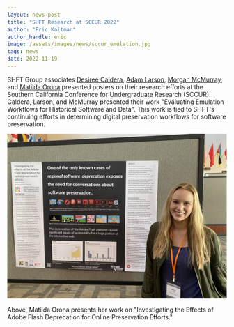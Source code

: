 ```yaml
---
layout: news-post
title: "SHFT Research at SCCUR 2022"
author: "Eric Kaltman"
author_handle: eric
image: /assets/images/news/sccur_emulation.jpg
tags: news
date: 2022-11-19
---
```


SHFT Group associates [Desireé Caldera](/pages/team/desiree-caldera), [Adam Larson](/pages/team/adam-larson), [Morgan McMurray](/pages/team/morgan-mcmurray), and [Matilda Orona](/pages/team/2022-04-13-matilda-orona) presented posters on their research efforts at the Southern California Conference for Undergraduate Research (SCCUR). Caldera, Larson, and McMurray presented their work "Evaluating Emulation Workflows for Historical Software and Data". This work is tied to SHFT's continuing efforts in determining digital preservation workflows for software preservation.


<img src="/assets/images/news/sccur_matilda.jpg" class="img-fluid" alt="Image of associate Matilda Orona in front of her poster on flash preservation efforts"></img>

Above, Matilda Orona presents her work on "Investigating the Effects of Adobe Flash Deprecation for Online Preservation Efforts."
